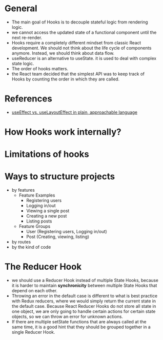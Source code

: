 # General

-   The main goal of Hooks is to decouple stateful logic from rendering logic.
-   we cannot access the updated state of a functional component until the next re-render.
-   Hooks require a completely different mindset from classic React development. We should not think about the life cycle of components anymore. Instead, we should think about data flow.
-   useReducer is an alternative to useState. it is used to deal with complex state logic.
-   The order of hooks matters.
-   the React team decided that the simplest API was to keep track of Hooks by counting the order in which they are called.

# References

-   [useEffect vs. useLayoutEffect in plain, approachable language](https://blog.logrocket.com/useeffect-vs-uselayouteffect/)

# How Hooks work internally?

# Limitations of hooks

# Ways to structure projects

-   by features
    -   Feature Examples
        -   Registering users
        -   Logging in/out
        -   Viewing a single post
        -   Creating a new post
        -   Listing posts
    -   Feature Groups
        -   User (Registering users, Logging in/out)
        -   Post (Creating, viewing, listing)
-   by routes
-   by the kind of code

# The Reducer Hook

-   we should use a Reducer Hook instead of multiple State Hooks, because it is harder to maintain **synchronicity** between multiple State Hooks that depend on each other.
-   Throwing an error in the default case is different to what is best practice with Redux reducers, where we would simply return the current state in the default case. Because React Reducer Hooks do not store all state in one object, we are only going to handle certain actions for certain state objects, so we can throw an error for unknown actions.
-   If there are multiple setState functions that are always called at the same time, it is a good hint that they should be grouped together in a single Reducer Hook.
